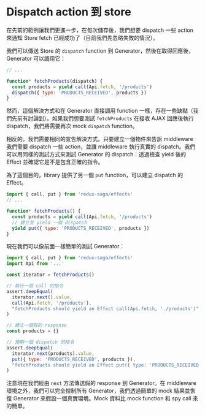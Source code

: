 # Dispatch action 到 store

在先前的範例讓我們更進一步，在每次儲存後，我們想要 dispatch 一些 action 來通知 Store fetch 已經成功了（目前我們先忽略失敗的情況）。

我們可以傳送 Store 的 `dispatch` function 到 Generator，然後在取得回應後，Generator 可以調用它：

```javascript
// ...

function* fetchProducts(dispatch) {
  const products = yield call(Api.fetch, '/products')
  dispatch({ type: 'PRODUCTS_RECEIVED', products })
}
```

然而，這個解決方式和在 Generator 直接調用 function 一樣，存在一些缺點（我們先前有討論到）。如果我們想要測試 `fetchProducts` 在接收 AJAX 回應後執行 dispatch，我們將需要再次 mock `dispatch` function。

相反的，我們需要相同的宣告解決方式。只要建立一個物件來告訴 middleware 我們需要 dispatch 一些 action，並讓 middleware 執行真實的 dispatch。我們可以用同樣的測試方式來測試 Generator 的 dispatch：透過檢查 yield 後的 Effect 並確認它是不是包含正確的指令。

為了這個目的，library 提供了另一個 `put` function，可以建立 dispatch 的 Effect。

```javascript
import { call, put } from 'redux-saga/effects'
// ...

function* fetchProducts() {
  const products = yield call(Api.fetch, '/products')
  // 建立並 yield 一個 dispatch
  yield put({ type: 'PRODUCTS_RECEIVED', products })
}
```

現在我們可以像前面一樣簡單的測試 Generator：

```javascript
import { call, put } from 'redux-saga/effects'
import Api from '...'

const iterator = fetchProducts()

// 執行一個 call 的指令
assert.deepEqual(
  iterator.next().value,
  call(Api.fetch, '/products'),
  "fetchProducts should yield an Effect call(Api.fetch, './products')"
)

// 建立一個假的 response
const products = {}

// 預期一個 dispatch 的指令
assert.deepEqual(
  iterator.next(products).value,
  put({ type: 'PRODUCTS_RECEIVED', products }),
  "fetchProducts should yield an Effect put({ type: 'PRODUCTS_RECEIVED', products })"
)
```

注意現在我們經由 `next` 方法傳送假的 response 到 Generator。在 middleware 環境之外，我們可以完全控制所有 Generator，我們透過簡單的 mock 結果並恢復 Generator 來假設一個真實環境。Mock 資料比 mock function 和 spy call 來的簡單。
